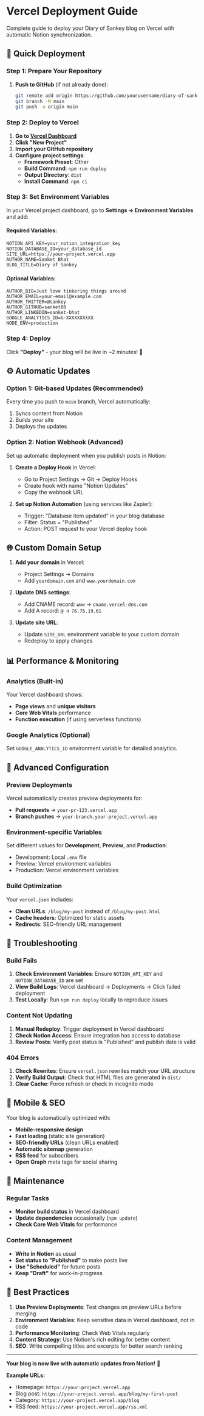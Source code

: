 # Vercel Deployment Guide

Complete guide to deploy your Diary of Sankey blog on Vercel with automatic Notion synchronization.

## 🚀 **Quick Deployment**

### Step 1: Prepare Your Repository

1. **Push to GitHub** (if not already done):
   ```bash
   git remote add origin https://github.com/yourusername/diary-of-sankey.git
   git branch -M main
   git push -u origin main
   ```

### Step 2: Deploy to Vercel

1. **Go to [Vercel Dashboard](https://vercel.com/dashboard)**
2. **Click "New Project"**
3. **Import your GitHub repository**
4. **Configure project settings**:
   - **Framework Preset**: Other
   - **Build Command**: `npm run deploy`
   - **Output Directory**: `dist`
   - **Install Command**: `npm ci`

### Step 3: Set Environment Variables

In your Vercel project dashboard, go to **Settings → Environment Variables** and add:

#### Required Variables:
```
NOTION_API_KEY=your_notion_integration_key
NOTION_DATABASE_ID=your_database_id
SITE_URL=https://your-project.vercel.app
AUTHOR_NAME=Sanket Bhat
BLOG_TITLE=Diary of Sankey
```

#### Optional Variables:
```
AUTHOR_BIO=Just love tinkering things around
AUTHOR_EMAIL=your-email@example.com
AUTHOR_TWITTER=@sankey
AUTHOR_GITHUB=sanket08
AUTHOR_LINKEDIN=sanket-bhat
GOOGLE_ANALYTICS_ID=G-XXXXXXXXXX
NODE_ENV=production
```

### Step 4: Deploy

Click **"Deploy"** - your blog will be live in ~2 minutes! 🎉

## ⚙️ **Automatic Updates**

### Option 1: Git-based Updates (Recommended)
Every time you push to `main` branch, Vercel automatically:
1. Syncs content from Notion
2. Builds your site
3. Deploys the updates

### Option 2: Notion Webhook (Advanced)
Set up automatic deployment when you publish posts in Notion:

1. **Create a Deploy Hook** in Vercel:
   - Go to Project Settings → Git → Deploy Hooks
   - Create hook with name "Notion Updates"
   - Copy the webhook URL

2. **Set up Notion Automation** (using services like Zapier):
   - Trigger: "Database item updated" in your blog database
   - Filter: Status = "Published"
   - Action: POST request to your Vercel deploy hook

## 🌐 **Custom Domain Setup**

1. **Add your domain** in Vercel:
   - Project Settings → Domains
   - Add `yourdomain.com` and `www.yourdomain.com`

2. **Update DNS settings**:
   - Add CNAME record: `www` → `cname.vercel-dns.com`
   - Add A record: `@` → `76.76.19.61`

3. **Update site URL**:
   - Update `SITE_URL` environment variable to your custom domain
   - Redeploy to apply changes

## 📊 **Performance & Monitoring**

### Analytics (Built-in)
Your Vercel dashboard shows:
- **Page views** and **unique visitors**
- **Core Web Vitals** performance
- **Function execution** (if using serverless functions)

### Google Analytics (Optional)
Set `GOOGLE_ANALYTICS_ID` environment variable for detailed analytics.

## 🔧 **Advanced Configuration**

### Preview Deployments
Vercel automatically creates preview deployments for:
- **Pull requests** → `your-pr-123.vercel.app`
- **Branch pushes** → `your-branch.your-project.vercel.app`

### Environment-specific Variables
Set different values for **Development**, **Preview**, and **Production**:
- Development: Local `.env` file
- Preview: Vercel environment variables
- Production: Vercel environment variables

### Build Optimization
Your `vercel.json` includes:
- **Clean URLs**: `/blog/my-post` instead of `/blog/my-post.html`
- **Cache headers**: Optimized for static assets
- **Redirects**: SEO-friendly URL management

## 🚨 **Troubleshooting**

### Build Fails
1. **Check Environment Variables**: Ensure `NOTION_API_KEY` and `NOTION_DATABASE_ID` are set
2. **View Build Logs**: Vercel dashboard → Deployments → Click failed deployment
3. **Test Locally**: Run `npm run deploy` locally to reproduce issues

### Content Not Updating
1. **Manual Redeploy**: Trigger deployment in Vercel dashboard
2. **Check Notion Access**: Ensure integration has access to database
3. **Review Posts**: Verify post status is "Published" and publish date is valid

### 404 Errors
1. **Check Rewrites**: Ensure `vercel.json` rewrites match your URL structure
2. **Verify Build Output**: Check that HTML files are generated in `dist/`
3. **Clear Cache**: Force refresh or check in incognito mode

## 📱 **Mobile & SEO**

Your blog is automatically optimized with:
- **Mobile-responsive design**
- **Fast loading** (static site generation)
- **SEO-friendly URLs** (clean URLs enabled)
- **Automatic sitemap** generation
- **RSS feed** for subscribers
- **Open Graph** meta tags for social sharing

## 🔄 **Maintenance**

### Regular Tasks
- **Monitor build status** in Vercel dashboard
- **Update dependencies** occasionally (`npm update`)
- **Check Core Web Vitals** for performance

### Content Management
- **Write in Notion** as usual
- **Set status to "Published"** to make posts live
- **Use "Scheduled"** for future posts
- **Keep "Draft"** for work-in-progress

## 🎯 **Best Practices**

1. **Use Preview Deployments**: Test changes on preview URLs before merging
2. **Environment Variables**: Keep sensitive data in Vercel dashboard, not in code
3. **Performance Monitoring**: Check Web Vitals regularly
4. **Content Strategy**: Use Notion's rich editing for better content
5. **SEO**: Write compelling titles and excerpts for better search ranking

---

**Your blog is now live with automatic updates from Notion!** 🚀

**Example URLs:**
- Homepage: `https://your-project.vercel.app`
- Blog post: `https://your-project.vercel.app/blog/my-first-post`
- Category: `https://your-project.vercel.app/blog`
- RSS feed: `https://your-project.vercel.app/rss.xml` 